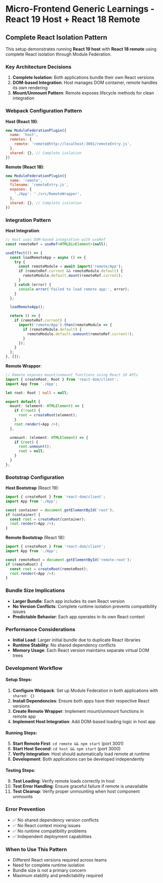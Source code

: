 # Micro-Frontend Generic Learnings - React 19 Host + React 18 Remote

## Complete React Isolation Pattern

This setup demonstrates running **React 19 host** with **React 18 remote** using complete React isolation through Module Federation.

### Key Architecture Decisions

1. **Complete Isolation**: Both applications bundle their own React versions
2. **DOM-based Integration**: Host manages DOM container, remote handles its own rendering
3. **Mount/Unmount Pattern**: Remote exposes lifecycle methods for clean integration

### Webpack Configuration Pattern

**Host (React 19)**:
```javascript
new ModuleFederationPlugin({
  name: 'host',
  remotes: {
    remote: 'remote@http://localhost:3001/remoteEntry.js',
  },
  shared: {}, // Complete isolation
})
```

**Remote (React 18)**:
```javascript
new ModuleFederationPlugin({
  name: 'remote',
  filename: 'remoteEntry.js',
  exposes: {
    './App': './src/RemoteWrapper',
  },
  shared: {}, // Complete isolation
})
```

### Integration Pattern

**Host Integration**:
```typescript
// Host uses DOM-based integration with useRef
const remoteRef = useRef<HTMLDivElement>(null);

useEffect(() => {
  const loadRemoteApp = async () => {
    try {
      const remoteModule = await import('remote/App');
      if (remoteRef.current && remoteModule.default) {
        remoteModule.default.mount(remoteRef.current);
      }
    } catch (error) {
      console.error('Failed to load remote app:', error);
    }
  };

  loadRemoteApp();

  return () => {
    if (remoteRef.current) {
      import('remote/App').then(remoteModule => {
        if (remoteModule.default) {
          remoteModule.default.unmount(remoteRef.current!);
        }
      });
    }
  };
}, []);
```

**Remote Wrapper**:
```typescript
// Remote exposes mount/unmount functions using React 18 APIs
import { createRoot, Root } from 'react-dom/client';
import App from './App';

let root: Root | null = null;

export default {
  mount: (element: HTMLElement) => {
    if (!root) {
      root = createRoot(element);
    }
    root.render(<App />);
  },

  unmount: (element: HTMLElement) => {
    if (root) {
      root.unmount();
      root = null;
    }
  }
};
```

### Bootstrap Configuration

**Host Bootstrap** (React 19):
```typescript
import { createRoot } from 'react-dom/client';
import App from './App';

const container = document.getElementById('root');
if (container) {
  const root = createRoot(container);
  root.render(<App />);
}
```

**Remote Bootstrap** (React 18):
```typescript
import { createRoot } from 'react-dom/client';
import App from './App';

const remoteRoot = document.getElementById('remote-root');
if (remoteRoot) {
  const root = createRoot(remoteRoot);
  root.render(<App />);
}
```

### Bundle Size Implications

- **Larger Bundle**: Each app includes its own React version
- **No Version Conflicts**: Complete runtime isolation prevents compatibility issues
- **Predictable Behavior**: Each app operates in its own React context

### Performance Considerations

- **Initial Load**: Larger initial bundle due to duplicate React libraries
- **Runtime Stability**: No shared dependency conflicts
- **Memory Usage**: Each React version maintains separate virtual DOM trees

### Development Workflow

#### Setup Steps:
1. **Configure Webpack**: Set up Module Federation in both applications with `shared: {}`
2. **Install Dependencies**: Ensure both apps have their respective React versions
3. **Create Remote Wrapper**: Implement mount/unmount functions in remote app
4. **Implement Host Integration**: Add DOM-based loading logic in host app

#### Running Steps:
5. **Start Remote First**: `cd remote && npm start` (port 3001)
6. **Start Host Second**: `cd host && npm start` (port 3000)
7. **Verify Integration**: Host should automatically load remote at runtime
8. **Development**: Both applications can be developed independently

#### Testing Steps:
9. **Test Loading**: Verify remote loads correctly in host
10. **Test Error Handling**: Ensure graceful failure if remote is unavailable
11. **Test Cleanup**: Verify proper unmounting when host component unmounts

### Error Prevention

- ✅ No shared dependency version conflicts
- ✅ No React context mixing issues
- ✅ No runtime compatibility problems
- ✅ Independent deployment capabilities

### When to Use This Pattern

- Different React versions required across teams
- Need for complete runtime isolation
- Bundle size is not a primary concern
- Maximum stability and predictability required